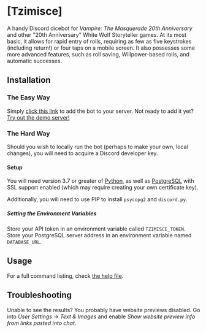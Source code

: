 # \[Tzimisce\]
A handy Discord dicebot for *Vampire: The Masquerade 20th Anniversary* and other "20th Anniversary" White Wolf Storyteller games. At its most basic, it allows for rapid entry of rolls, requiring as few as five keystrokes (including return!) or four taps on a mobile screen. It also possesses some more advanced features, such as roll saving, Willpower-based rolls, and automatic successes.

## Installation
### The Easy Way
Simply [click this link](https://discordapp.com/api/oauth2/authorize?client_id=642775025770037279&permissions=0&scope=bot) to add the bot to your server. Not ready to add it yet? [Try out the demo server!](https://discord.gg/rK3RFqV)

### The Hard Way
Should you wish to locally run the bot (perhaps to make your own, local changes), you will need to acquire a Discord developer key.

#### Setup
You will need version 3.7 or greater of [Python](https://www.python.org), as well as [PostgreSQL](https://www.postgresql.org) with SSL support enabled (which may require creating your own certificate key).

Additionally, you will need to use PIP to install `psycopg2` and `discord.py`.

##### Setting the Environment Variables
Store your API token in an environment variable called `TZIMISCE_TOKEN`. Store your PostgreSQL server address in an environment variable named `DATABASE_URL`.

## Usage
For a full command listing, check [the help file](https://tiltowait.github.io/Tzimisce/).

## Troubleshooting
Unable to see the results? You probably have website previews disabled. Go into *User Settings -> Text & Images* and enable *Show website preview info from links pasted into chat*.
